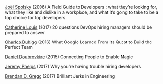 
[Joël Spolsky](https://www.joelonsoftware.com/2006/09/07/a-field-guide-to-developers-2/)
(2006) A Field Guide to Developers : what they’re looking for, what they like and dislike in a workplace, and what it’s going to take to be a top choice for top developers.

[Catherine Louis](https://opensource.com/article/17/11/inclusive-workforce-takes-work)
(2017) 20 questions DevOps hiring managers should be prepared to answer

[Charles Duhigg](https://www.nytimes.com/2016/02/28/magazine/what-google-learned-from-its-quest-to-build-the-perfect-team.html)
(2016) What Google Learned From Its Quest to Build the Perfect Team

[Daniel Doubrovkine](http://code.dblock.org/2015/08/17/what-does-a-cto-do-connecting-people-to-enable-magic.html)
(2015) Connecting People to Enable Magic

[Jeremy Phelps](http://jeremyphelps.com/blog/why-youre-having-trouble-hiring-developers.html)
(2017) Why you're having trouble hiring developers

[Brendan D. Gregg](http://www.brendangregg.com/blog/2017-11-13/brilliant-jerks.html)
(2017) Brilliant Jerks in Engineering
